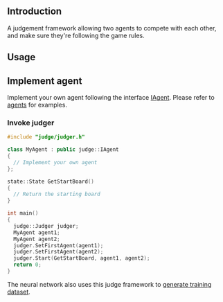 ## Introduction
A judgement framework allowing two agents to compete with each other, and make sure they're following the game rules.

## Usage

## Implement agent
Implement your own agent following the interface [IAgent](./include/judge/IAgent.h). Please refer to [agents](../agents) for examples.

### Invoke judger
```c++
#include "judge/judger.h"

class MyAgent : public judge::IAgent
{
  // Implement your own agent
};

state::State GetStartBoard()
{
  // Return the starting board
}

int main()
{
  judge::Judger judger;
  MyAgent agent1;
  MyAgent agent2;
  judger.SetFirstAgent(agent1);
  judger.SetFirstAgent(agent2);
  judger.Start(GetStartBoard, agent1, agent2);
  return 0;
}
```

The neural network also uses this judge framework to [generate training dataset](../agents/train/src/GenerateTrainData.cpp).
